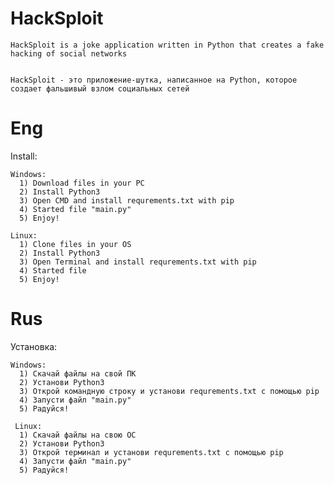 # HackSploit

    HackSploit is a joke application written in Python that creates a fake hacking of social networks
    
    
    HackSploit - это приложение-шутка, написанное на Python, которое создает фальшивый взлом социальных сетей

# Eng

  Install:
  
    Windows: 
      1) Download files in your PC
      2) Install Python3
      3) Open CMD and install requrements.txt with pip
      4) Started file "main.py"
      5) Enjoy!
  
    Linux:
      1) Clone files in your OS
      2) Install Python3
      3) Open Terminal and install requrements.txt with pip
      4) Started file
      5) Enjoy!
   
# Rus
  Установка:
  
    Windows:
      1) Скачай файлы на свой ПК
      2) Установи Python3
      3) Открой командную строку и установи requrements.txt с помощью pip
      4) Запусти файл "main.py"
      5) Радуйся!
      
     Linux:
      1) Скачай файлы на свою ОС
      2) Установи Python3
      3) Открой терминал и установи requrements.txt с помощью pip
      4) Запусти файл "main.py"
      5) Радуйся!
   
